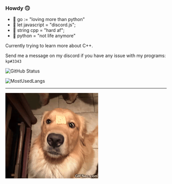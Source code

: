 ### Howdy 🙃

- 🐻 go := "loving more than python"
- 🤖 let javascript = "discord.js";
- 📡 string cpp = "hard af";
- 🐍 python = "not life anymore"

Currently trying to learn more about C++.

Send me a message on my discord if you have any issue with my programs: ``kp#3343``

![GitHub Status](https://github-readme-stats.vercel.app/api?username=pedrokpp&count_private=true&theme=nightowl&show_icons=true)

![MostUsedLangs](https://github-readme-stats.vercel.app/api/top-langs/?username=pedrokpp&theme=nightowl&layout=compact&langs_count=8)

---

![dog gif](./dog.gif "Pretty cute, huh")
